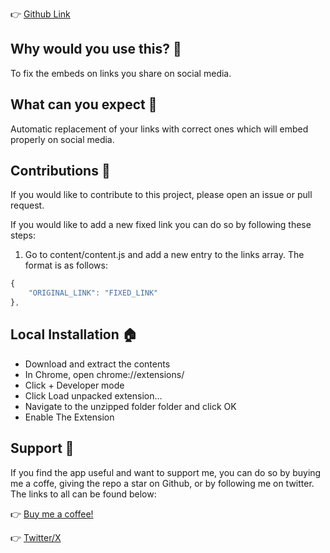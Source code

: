 
👉 [Github Link](https://github.com/aryvyo/embedfix)

## Why would you use this? 🔎

To fix the embeds on links you share on social media.


## What can you expect 🤔

Automatic replacement of your links with correct ones which will embed properly on social media.

## Contributions 🔮

If you would like to contribute to this project, please open an issue or pull request. 

If you would like to add a new fixed link you can do so by following these steps:

1. Go to content/content.js and add a new entry to the links array. The format is as follows:

```js
{
    "ORIGINAL_LINK": "FIXED_LINK"
},
```
 

## Local Installation 🏠
 
 - Download and extract the contents
 - In Chrome, open chrome://extensions/
 - Click + Developer mode
 - Click Load unpacked extension…
 - Navigate to the unzipped folder folder and click OK
 - Enable The Extension
 
 
## Support 💌

If you find the app useful and want to support me, you can do so by buying me a coffe, giving the repo a star on Github, or by following me on twitter. The links to all can be found below:

👉 [Buy me a coffee!](https://www.buymeacoffee.com/aryvyo)

👉 [Twitter/X](https://x.com/aryvyo)


